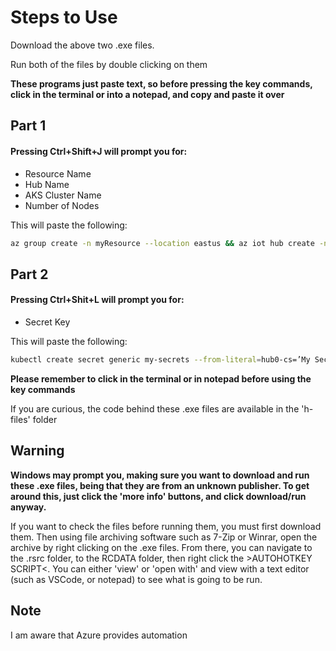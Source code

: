 # Steps to Use
Download the above two .exe files. 

Run both of the files by double clicking on them <br/>

**These programs just paste text, so before pressing the key commands, click in the terminal or into a notepad, and copy and paste it over**

## Part 1 
#### Pressing Ctrl+Shift+J will prompt you for:
  - Resource Name 
  - Hub Name
  - AKS Cluster Name
  - Number of Nodes

This will paste the following:
```sh
az group create -n myResource --location eastus && az iot hub create -n myHub -g myResource --sku S1 && az aks create -g myResource -n myAKS -c 1 --generate-ssh-keys && az aks get-credentials -g myResource -n myAKS && kubectl get nodes 
```
## Part 2
#### Pressing Ctrl+Shit+L will prompt you for:
  - Secret Key
  
This will paste the following:
```sh
kubectl create secret generic my-secrets --from-literal=hub0-cs=’My Secret’ && kubectl --namespace kube-system create serviceaccount tiller && kubectl create clusterrolebinding tiller-cluster-rerrole=cluster-admin --serviceaccount=kube-system:tiller && helm init --service-account tiller && cd iot-edge-virtual-kubelet-provider/src/charts/iot-edge-connector/ && helm install -n hub0 --set rbac.install=true . && cd 
```

**Please remember to click in the terminal or in notepad before using the key commands**


If you are curious, the code behind these .exe files are available in the 'h-files' folder

## Warning

**Windows may prompt you, making sure you want to download and run these .exe files, being that they are from an unknown publisher. To get around this, just click the 'more info' buttons, and click download/run anyway.**

If you want to check the files before running them, you must first download them. Then using file archiving software such as 7-Zip or Winrar, open the archive by right clicking on the .exe files. From there, you can navigate to the .rsrc folder, to the RCDATA folder, then right click the >AUTOHOTKEY SCRIPT<. You can either 'view' or 'open with' and view with a text editor (such as VSCode, or notepad) to see what is going to be run.

## Note

I am aware that Azure provides automation 
